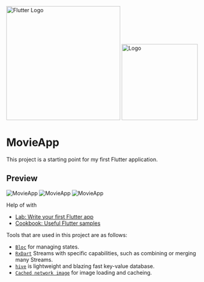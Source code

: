 <p float="center">
 <a href="https://flutter.dev/" target="blank"><img src="https://storage.googleapis.com/cms-storage-bucket/6a07d8a62f4308d2b854.svg" width="300" alt="Flutter Logo" /></a>
   <a href="https://github.com/ulugbek1060/MovineApp" target="blank"><img src="https://github.com/ulugbek1060/MovineApp/blob/main/preview/logo.png" width="200" alt="Logo" /></a>
</p>




# MovieApp
This project is a starting point for my first Flutter application.

## Preview
![MovieApp](https://github.com/ulugbek1060/MovineApp/blob/main/preview/Preview%201.png)
![MovieApp](https://github.com/ulugbek1060/MovineApp/blob/main/preview/Preview%202.png)
![MovieApp](https://github.com/ulugbek1060/MovineApp/blob/main/preview/Preview%203.png)


Help of with
- [Lab: Write your first Flutter app](https://docs.flutter.dev/get-started/codelab)
- [Cookbook: Useful Flutter samples](https://docs.flutter.dev/cookbook)

Tools that are used in this project are as follows:
* [`Bloc`](https://bloclibrary.dev/#/) for managing states.
* [`RxDart`](https://pub.dev/packages/rxdart) Streams with specific capabilities, such as combining or merging many Streams.
* [`hive`](https://pub.dev/packages/hive) is lightweight and blazing fast key-value database.
* [`Cached network image`](https://pub.dev/packages/cached_network_image) for image loading and cacheing.

